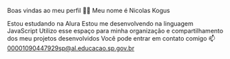 Boas vindas ao meu perfil 💙💙
Meu nome é Nicolas Kogus

Estou estudando na Alura
Estou me desenvolvendo na linguagem JavaScript
Utilizo esse espaço para minha organização e compartilhamento dos meu projetos desenvolvidos
Você pode entrar em contato comigo 📫
00001090447929sp@al.educacao.sp.gov.br
